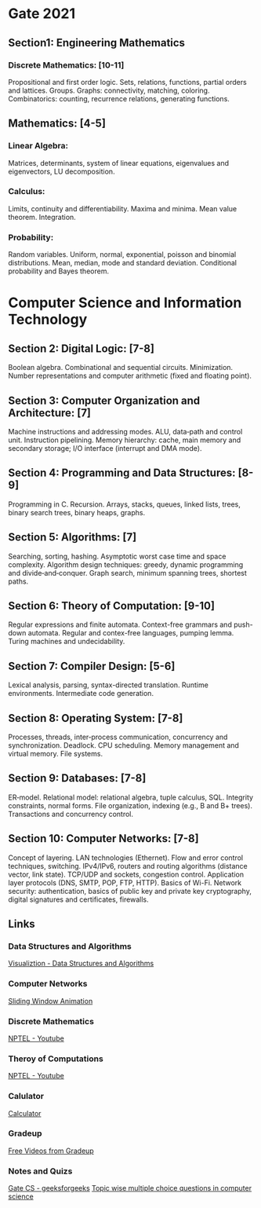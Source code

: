 # Gate 2021

## Section1: Engineering Mathematics
### Discrete Mathematics: [10-11]
Propositional and first order logic. Sets, relations, functions, partial orders and lattices. Groups. Graphs: connectivity, matching, coloring. Combinatorics: counting, recurrence relations, generating functions.
## Mathematics: [4-5]
### Linear Algebra:
Matrices, determinants, system of linear equations, eigenvalues and eigenvectors, LU decomposition.
### Calculus:
Limits, continuity and differentiability. Maxima and minima. Mean value theorem. Integration.
### Probability: 
Random variables. Uniform, normal, exponential, poisson and binomial distributions. Mean, median, mode and standard deviation. Conditional probability and Bayes theorem.
# Computer Science and Information Technology
## Section 2: Digital Logic: [7-8]
Boolean algebra. Combinational and sequential circuits. Minimization. Number representations and computer arithmetic (fixed and floating point).
## Section 3: Computer Organization and Architecture: [7]
Machine instructions and addressing modes. ALU, data‐path and control unit. Instruction pipelining. Memory hierarchy: cache, main memory and secondary storage; I/O interface (interrupt and DMA mode).
## Section 4: Programming and Data Structures: [8-9]
Programming in C. Recursion. Arrays, stacks, queues, linked lists, trees, binary search trees, binary heaps, graphs.
## Section 5: Algorithms: [7]
Searching, sorting, hashing. Asymptotic worst case time and space complexity. Algorithm design techniques: greedy, dynamic programming and divide‐and‐conquer. Graph search, minimum spanning trees, shortest paths.
## Section 6: Theory of Computation: [9-10]
Regular expressions and finite automata. Context-free grammars and push-down automata. Regular and contex-free languages, pumping lemma. Turing machines and undecidability.
## Section 7: Compiler Design: [5-6]
Lexical analysis, parsing, syntax-directed translation. Runtime environments. Intermediate code generation.
## Section 8: Operating System: [7-8]
Processes, threads, inter‐process communication, concurrency and synchronization. Deadlock. CPU scheduling. Memory management and virtual memory. File systems.
## Section 9: Databases: [7-8]
ER‐model. Relational model: relational algebra, tuple calculus, SQL. Integrity constraints, normal forms. File organization, indexing (e.g., B and B+ trees). Transactions and concurrency control.
## Section 10: Computer Networks: [7-8]
Concept of layering. LAN technologies (Ethernet). Flow and error control techniques, switching. IPv4/IPv6, routers and routing algorithms (distance vector, link state). TCP/UDP and sockets, congestion control. Application layer protocols (DNS, SMTP, POP, FTP, HTTP). Basics of Wi-Fi. Network security: authentication, basics of public key and private key cryptography, digital signatures and certificates, firewalls. 


## Links

### Data Structures and Algorithms
[Visualiztion - Data Structures and Algorithms](https://www.cs.usfca.edu/~galles/visualization/Algorithms.html)

### Computer Networks
[Sliding Window Animation](https://www.ccs-labs.org/teaching/rn/animations/gbn_sr/)

### Discrete Mathematics
[NPTEL - Youtube](https://swayam.gov.in/nd1_noc20_cs37/preview)

### Theroy of Computations
[NPTEL - Youtube](https://www.youtube.com/playlist?list=PL85CF9F4A047C7BF7)

### Calulator
[Calculator](https://www.tcsion.com/OnlineAssessment/ScientificCalculator/Calculator.html)

### Gradeup
[Free Videos from Gradeup](https://gradeup.co/free-video-lectures/computer-science-engineering)

### Notes and Quizs
[Gate CS - geeksforgeeks](https://www.geeksforgeeks.org/gate-cs-notes-gq/)
[Topic wise multiple choice questions in computer science](https://www.geeksforgeeks.org/quiz-corner-gq/)



